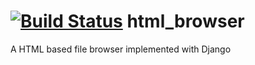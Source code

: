 [![Build Status](https://travis-ci.org/bfincher/html_browser.svg?branch=master)](https://travis-ci.org/bfincher/html_browser)
html_browser
============

A HTML based file browser implemented with Django
